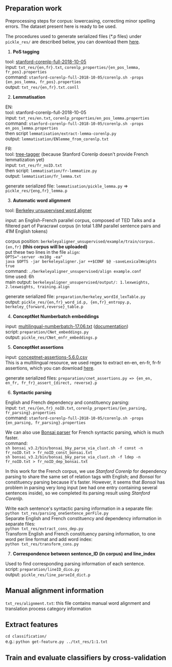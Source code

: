 ## Preparation work
 
Preprocessing steps for corpus: lowercasing, correcting minor spelling errors. The dataset present here is ready to be used.  

The procedures used to generate serialized files (*.p files) under `pickle_res/` are described below, you can download them [here](https://www.dropbox.com/s/g2bzit2o6lqabpv/pickle_res.zip?dl=0). 
<!-- upload all the *.p files in a zipped directory onto github -->

1. **PoS tagging** 

tool: [stanford-corenlp-full-2018-10-05](https://stanfordnlp.github.io/CoreNLP/download.html) <br/>
input: `txt_res/{en,fr}.txt`, `corenlp_properties/{en_pos_lemma, fr_pos}.properties` <br/>
command: `stanford-corenlp-full-2018-10-05/corenlp.sh -props {en_pos_lemma, fr_pos}.properties` <br/>
output: `txt_res/{en,fr}.txt.conll` 

2. **Lemmatisation** 

EN: <br/>
tool: stanford-corenlp-full-2018-10-05 <br/>
input: `txt_res/en.txt`, `corenlp_properties/en_pos_lemma.properties` <br/>
command: `stanford-corenlp-full-2018-10-05/corenlp.sh -props en_pos_lemma.properties` <br/>
then script `lemmatisation/extract-lemma-corenlp.py` <br/>
output: `lemmatisation/ENlemme_from_corenlp.txt` <br/>

FR: <br/>
tool: [tree-tagger](http://www.cis.uni-muenchen.de/~schmid/tools/TreeTagger/) (because Stanford Corenlp doesn't provide French lemmatization yet) <br/>
input: `txt_res/fr_noID.txt`  <br/>
then script: `lemmatisation/fr-lemmatize.py` <br/>
output: `lemmatisation/fr_lemma.txt`  <br/>

generate serialized file: `lemmatisation/pickle_lemma.py` => `pickle_res/{eng,fr}_lemma.p` <br/>

3. **Automatic word alignment**

tool: [Berkeley unsupervised word aligner](https://code.google.com/archive/p/berkeleyaligner/downloads) <br/>

input: an English-French parallel corpus, composed of TED Talks and a filtered part of Paracrawl corpus (in total 1.8M parallel sentence pairs and 41M English tokens)  <br/>
<!-- filter Paracrawl corpus, keep the parallel sentences having at least 10 words at each side 
original corpus: 27M, after this filtering: 19M, we randomly take 2M lines to combine with TED corpus => 2 163 092 lines 
finally clean the combined corpus PC2M_ted.{e,f} by a moses's script: 1 806 680 lines -->
corpus position: `berkeleyaligner_unsupervised/example/train/corpus.{en,fr}` **(this corpus will be uploaded)** <br/> 
put these two lines in the file `align`: <br/>
`OPTS="-server -mx10g -ea"` <br/>
`java $OPTS -jar berkeleyaligner.jar ++$CONF $@ -saveLexicalWeights true` <br/>
command: `./berkeleyaligner_unsupervised/align example.conf` <br/>
time used: 6h <br/>
main output: `berkeleyaligner_unsupervised/output/: 1.lexweights, 2.lexweights, training.align` 

generate serialized file: `preparation/berkeley_wordId_lexTable.py` <br/>
output: `pickle_res/{en,fr}_word_id.p, {en,fr}_entropy.p, berkeley_{forward,reverse}_table.p` <br/>
 
4. **ConceptNet Numberbatch embeddings** 

input: [multilingual-numberbatch-17.06.txt](https://conceptnet.s3.amazonaws.com/downloads/2017/numberbatch/numberbatch-17.06.txt.gz) ([documentation](https://github.com/commonsense/conceptnet-numberbatch)) <br/>
script: `preparation/CNet_embeddings.py` <br/>
output: `pickle_res/CNet_enfr_embeddings.p`

5. **ConceptNet assertions**

input: [conceptnet-assertions-5.6.0.csv](https://github.com/commonsense/conceptnet5/wiki/Downloads)  <br/>
This is a multilingual resource, we used regex to extract en-en, en-fr, fr-fr assertions, which you can download [here](https://www.dropbox.com/s/x6sybtkus6gg37o/conceptNet-assertions.zip?dl=0). 

generate serialized files: `preparation/cnet_assertions.py => {en_en, en_fr, fr_fr}_assert_{direct, reverse}.p` 

6. **Syntactic parsing**

English and French dependency and constituency parsing: <br/>
input: `txt_res/{en,fr}_noID.txt`, `corenlp_properties/{en_parsing, fr_parsing}.properties` <br/>
command: `stanford-corenlp-full-2018-10-05/corenlp.sh -props {en_parsing, fr_parsing}.properties` <br/>

We can also use [Bonsai parser](http://alpage.inria.fr/statgram/frdep/fr_stat_dep_parsing.html) for French syntactic parsing, which is much faster. <br/>
command: <br/>
`sh bonsai_v3.2/bin/bonsai_bky_parse_via_clust.sh -f const -n fr_noID.txt > fr_noID_const_bonsai.txt`  <br/>
`sh bonsai_v3.2/bin/bonsai_bky_parse_via_clust.sh -f ldep -n fr_noID.txt > fr_noID_dep_bonsai.txt` 

In this work for the French corpus, we use *Stanford Corenlp* for dependency parsing to share the same set of relation tags with English; and *Bonsai* for constituency parsing because it's faster. However, it seems that *Bonsai* has problem in parsing very long input (we had one entry containing several sentences inside), so we completed its parsing result using *Stanford Corenlp*. 

Write each sentence's syntactic parsing information in a separate file: <br/>
`python txt_res/parsing_oneSentence_perFile.py` <br/>
Separate English and French constituency and dependency information in separate files: <br/>
`python txt_res/extract_cons_dep.py`  <br/>
Transform English and French constituency parsing information, to one word per line format and add word index: <br/>
`python txt_res/transform_cons.py`

7. **Correspondence between sentence_ID (in corpus) and line_index**

Used to find corresponding parsing information of each sentence. <br/> 
script: `preparation/lineID_dico.py` <br/>
output: `pickle_res/line_parseId_dict.p`  

## Manual alignment information 

`txt_res/alignment.txt`: this file contains manual word alignment and translation process category information 

## Extract features

`cd classification/` <br/>
e.g.: `python get-feature.py ../txt_res/1:1.txt` 

## Train and evaluate classifiers by cross-validation 

